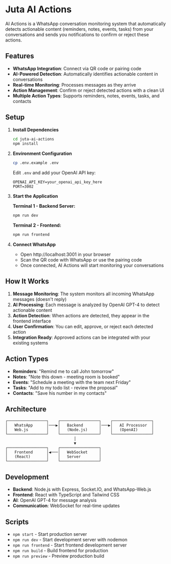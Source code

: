 # Juta AI Actions

AI Actions is a WhatsApp conversation monitoring system that automatically detects actionable content (reminders, notes, events, tasks) from your conversations and sends you notifications to confirm or reject these actions.

## Features

- **WhatsApp Integration**: Connect via QR code or pairing code
- **AI-Powered Detection**: Automatically identifies actionable content in conversations
- **Real-time Monitoring**: Processes messages as they arrive
- **Action Management**: Confirm or reject detected actions with a clean UI
- **Multiple Action Types**: Supports reminders, notes, events, tasks, and contacts

## Setup

1. **Install Dependencies**
   ```bash
   cd juta-ai-actions
   npm install
   ```

2. **Environment Configuration**
   ```bash
   cp .env.example .env
   ```
   
   Edit `.env` and add your OpenAI API key:
   ```
   OPENAI_API_KEY=your_openai_api_key_here
   PORT=3002
   ```

3. **Start the Application**
   
   **Terminal 1 - Backend Server:**
   ```bash
   npm run dev
   ```
   
   **Terminal 2 - Frontend:**
   ```bash
   npm run frontend
   ```

4. **Connect WhatsApp**
   - Open http://localhost:3001 in your browser
   - Scan the QR code with WhatsApp or use the pairing code
   - Once connected, AI Actions will start monitoring your conversations

## How It Works

1. **Message Monitoring**: The system monitors all incoming WhatsApp messages (doesn't reply)
2. **AI Processing**: Each message is analyzed by OpenAI GPT-4 to detect actionable content
3. **Action Detection**: When actions are detected, they appear in the frontend interface
4. **User Confirmation**: You can edit, approve, or reject each detected action
5. **Integration Ready**: Approved actions can be integrated with your existing systems

## Action Types

- **Reminders**: "Remind me to call John tomorrow"
- **Notes**: "Note this down - meeting room is booked"
- **Events**: "Schedule a meeting with the team next Friday"
- **Tasks**: "Add to my todo list - review the proposal"
- **Contacts**: "Save his number in my contacts"

## Architecture

```
┌─────────────────┐    ┌─────────────────┐    ┌─────────────────┐
│   WhatsApp      │───▶│   Backend       │───▶│   AI Processor  │
│   Web.js        │    │   (Node.js)     │    │   (OpenAI)      │
└─────────────────┘    └─────────────────┘    └─────────────────┘
                              │
                              ▼
┌─────────────────┐    ┌─────────────────┐
│   Frontend      │◀───│   WebSocket     │
│   (React)       │    │   Server        │
└─────────────────┘    └─────────────────┘
```

## Development

- **Backend**: Node.js with Express, Socket.IO, and WhatsApp-Web.js
- **Frontend**: React with TypeScript and Tailwind CSS
- **AI**: OpenAI GPT-4 for message analysis
- **Communication**: WebSocket for real-time updates

## Scripts

- `npm start` - Start production server
- `npm run dev` - Start development server with nodemon
- `npm run frontend` - Start frontend development server
- `npm run build` - Build frontend for production
- `npm run preview` - Preview production build